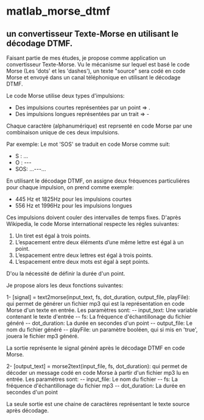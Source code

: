 # matlab_morse_dtmf
## un convertisseur Texte-Morse en utilisant le décodage DTMF.

Faisant partie de mes études, je propose comme application un convertisseur Texte-Morse.
Vu le mécanisme sur lequel est basé le code Morse  (Les 'dots' et les 'dashes'), un texte "source" sera codé en code Morse et envoyé dans un canal téléphonique en utilisant le décodage DTMF.

Le code Morse utilise deux types d'impulsions:
- Des impulsions courtes représentées par un point => .
- Des impulsions longues représentées par un trait => -

Chaque caractère (alphanumérique) est reprsenté en code Morse par une combinaison unique de ces deux impulsions.

Par exemple:
Le mot 'SOS' se traduit en code Morse comme suit:
- S : ...
- O : ---
- SOS: ...---...


En utilisant le décodage DTMF, on assigne deux fréquences particuliéres pour chaque impulsion, on prend comme exemple:
- 445 Hz et 1825Hz pour les impulsions courtes
- 556 Hz et 1996Hz pour les impulsions longues

Ces impulsions doivent couler des intervalles de temps fixes.
D'après Wikipedia, le code Morse international respecte les régles suivantes:
1. Un tiret est égal à trois points.
2. L’espacement entre deux éléments d’une même lettre est égal à un point.
3. L’espacement entre deux lettres est égal à trois points.
4. L’espacement entre deux mots est égal à sept points.

D'ou la nécessité de définir la durée d'un point.

Je propose alors les deux fonctions suivantes:

1- [signal] = text2morse(input_text, fs, dot_duration, output_file, playFile):  qui permet de générer un fichier mp3 qui est la représentation en code  Morse d'un texte en entrée.
Les paramètres sont:
-- input_text: Une variable contenant le texte d'entrée
-- fs: La fréquence d'échantillonage du fichier généré
-- dot_duration: La durée en secondes d'un point
-- output_file: Le nom du fichier généré
-- playFile: un paramètre booléen, qui si mis en 'true', jouera le fichier mp3 généré.

La sortie représente le signal généré après le décodage DTMF en code Morse.

2- [output_text] = morse2text(input_file, fs, dot_duration): qui permet de décoder un message codé en code Morse à partir d'un fichier mp3 lu en entrée.
Les paramètres sont:
-- input_file: Le nom du fichier 
-- fs: La fréquence d'échantillonage du fichier mp3
-- dot_duration: La durée en secondes d'un point

La seule sortie est une chaine de caractères représentant le texte source après décodage.

